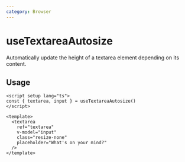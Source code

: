 ```yaml
---
category: Browser
---
```


# useTextareaAutosize

Automatically update the height of a textarea element depending on its content.

## Usage

```vue
<script setup lang="ts">
const { textarea, input } = useTextareaAutosize()
</script>

<template>
  <textarea
    ref="textarea"
    v-model="input"
    class="resize-none"
    placeholder="What's on your mind?"
  />
</template>
```
